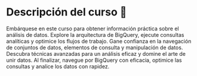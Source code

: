 # Descripción del curso 📓
Embárquese en este curso para obtener información práctica sobre el análisis de datos. Explore la arquitectura de BigQuery, ejecute consultas analíticas y optimice los flujos de trabajo. Gane confianza en la navegación de conjuntos de datos, elementos de consulta y manipulación de datos. Descubra técnicas avanzadas para un análisis eficaz y domine el arte de unir datos. Al finalizar, navegue por BigQuery con eficacia, optimice las consultas y analice los datos con rapidez.

